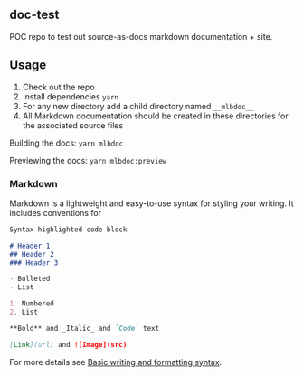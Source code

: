 ## doc-test

POC repo to test out source-as-docs markdown documentation + site.

## Usage

1. Check out the repo
2. Install dependencies `yarn`
3. For any new directory add a child directory named `__mlbdoc__`
4. All Markdown documentation should be created in these directories for the associated source files


Building the docs: `yarn mlbdoc`

Previewing the docs: `yarn mlbdoc:preview`



### Markdown

Markdown is a lightweight and easy-to-use syntax for styling your writing. It includes conventions for

```markdown
Syntax highlighted code block

# Header 1
## Header 2
### Header 3

- Bulleted
- List

1. Numbered
2. List

**Bold** and _Italic_ and `Code` text

[Link](url) and ![Image](src)
```

For more details see [Basic writing and formatting syntax](https://docs.github.com/en/github/writing-on-github/getting-started-with-writing-and-formatting-on-github/basic-writing-and-formatting-syntax).